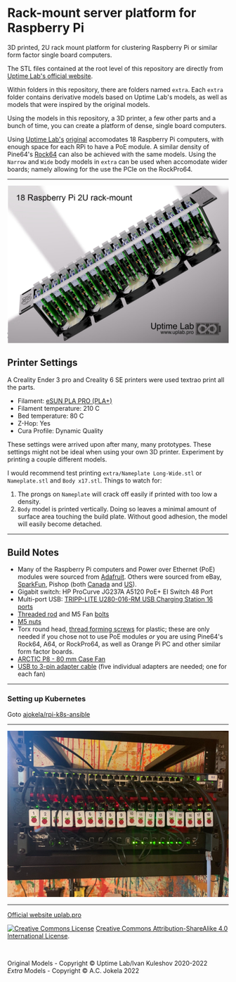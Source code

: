 # Rack-mount server platform for Raspberry Pi

3D printed, 2U rack mount platform for clustering Raspberry Pi or similar form factor single board computers. 

The STL files contained at the root level of this repository are directly from [Uptime Lab's official website](https://uplab.pro).

Within folders in this repository, there are folders named ```extra```.  Each ```extra``` folder contains derivative models based on Uptime Lab's models, as well as models that were inspired by the original models.

Using the models in this repository, a 3D printer, a few other parts and a bunch of time, you can create a platform of dense, single board computers.  

Using [Uptime Lab's](https://uplab.pro/) [original](https://uplab.pro/2020/12/raspberry-pi-server-mark-iii/) accomodates 18 Raspberry Pi computers, with enough space for each RPi to have a PoE module.  A similar density of Pine64's [Rock64](https://www.pine64.org/devices/single-board-computers/rock64/) can also be achieved with the same models.  Using the ```Narrow``` and ```Wide``` body models in ```extra``` can be used when accomodate wider boards; namely allowing for the use the PCIe on the RockPro64.

----

![Uptime Platform for Raspberry Pi Mark III n18](images/mark-iii-x18.jpg?raw=true)

## Printer Settings

A Creality Ender 3 pro and Creality 6 SE printers were used textrao print all the parts.

* Filament: [eSUN PLA PRO (PLA+)](https://www.amazon.com/gp/product/B01EKEMDA6/ref=ppx_yo_dt_b_search_asin_title?ie=UTF8&psc=1)
* Filament temperature: 210 C
* Bed temperature: 80 C
* Z-Hop: Yes
* Cura Profile: Dynamic Quality

These settings were arrived upon after many, many prototypes.  These settings might not be ideal when using your own 3D printer.  Experiment by printing a couple different models.

I would recommend test printing ```extra/Nameplate Long-Wide.stl``` or ```Nameplate.stl``` and ```Body x17.stl```.  Things to watch for:

1. The prongs on ```Nameplate``` will crack off easily if printed with too low a density.
2. ```Body``` model is printed vertically.  Doing so leaves a minimal amount of surface area touching the build plate.  Without good adhesion, the model will easily become detached.

----

## Build Notes

* Many of the Raspberry Pi computers and Power over Ethernet (PoE) modules were sourced from [Adafruit](https://www.adafruit.com).  Others were sourced from eBay, [SparkFun](https://www.sparkfun.com), Pishop (both [Canada](https://pishop.ca) and [US](https://pishop.us)).
* Gigabit switch: HP ProCurve JG237A A5120 PoE+ EI Switch 48 Port 
* Multi-port USB: [TRIPP-LITE U280-016-RM USB Charging Station 16 ports](https://www.tripplite.com/16-port-usb-charging-station-syncing-function-5v-40a-200w-usb-charger-output~u280016rm)
* [Threaded rod](https://www.mcmaster.com/catalog/128/3479) and M5 Fan [bolts](https://www.mcmaster.com/catalog/128/3447)
* [M5 nuts](https://www.mcmaster.com/catalog/128/3500)
* Torx round head, [thread forming screws](https://www.mcmaster.com/catalog/128/3287) for plastic; these are only needed if you chose not to use PoE modules *or* you are using Pine64's Rock64, A64, or RockPro64, as well as Orange Pi PC and other similar form factor boards.
* [ARCTIC P8 - 80 mm Case Fan](https://www.amazon.com/gp/product/B00NTUJZ36/ref=ppx_yo_dt_b_search_asin_title?ie=UTF8&psc=1)
* [USB to 3-pin adapter cable](https://www.amazon.com/gp/product/B07JW73KVR/ref=ppx_yo_dt_b_search_asin_title?ie=UTF8&psc=1) (five individual adapters are needed; one for each fan)

----

### Setting up Kubernetes

Goto [ajokela/rpi-k8s-ansible](https://github.com/ajokela/rpi-k8s-ansible)

----

![Uptime Platform for Raspberry Pi Mark III n18](images/IMG_9233.jpg?raw=true)

----
[Official website uplab.pro](https://uplab.pro/2020/12/raspberry-pi-server-mark-iii/)


<a rel="license" href="https://creativecommons.org/licenses/by-sa/4.0/"><img alt="Creative Commons License" style="border-width:0" src="https://i.creativecommons.org/l/by-sa/4.0/80x15.png" /></a> <a rel="license" href="https://creativecommons.org/licenses/by-sa/4.0/">Creative Commons Attribution-ShareAlike 4.0 International License</a>.

</br>

Original Models - Copyright &copy; Uptime Lab/Ivan Kuleshov 2020-2022</br>
*Extra* Models - Copyright &copy; A.C. Jokela 2022
